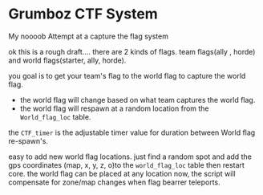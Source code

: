 Grumboz CTF System
==================

My noooob Attempt at a capture the flag system

ok this is a rough draft....
there are 2 kinds of flags. team flags(ally , horde) and world flags(starter, ally, horde).

you goal is to get your team's flag to the world flag to capture the world flag.
 * the world flag will change based on what team captures the world flag.
 * the world flag will respawn at a random location from the `World_flag_loc` table.

the `CTF_timer` is the adjustable timer value for duration between World flag re-spawn's.

easy to add new world flag locations.
just find a random spot and add the gps coordinates (map, x, y, z, o)to the `world_flag_loc` table then restart core.
the world flag can be placed at any location now, the script will compensate for zone/map changes when flag bearrer teleports.
